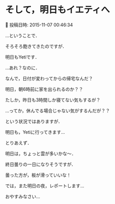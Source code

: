 # そして，明日もイエティへ

📅 投稿日時: 2015-11-07 00:46:34

…ということで．


そろそろ飽きてきたのですが．


明日もYetiです．





…あれ？なのに．


なんで，日付が変わってからの帰宅なんだ？


明日，朝6時前に家を出られるのか？？


たしか，昨日も3時間しか寝てない気もするが？





…ってか，休んでる場合じゃない気がするんだが？？





という状況ではありますが．


明日も，Yetiに行ってきます…





とりあえず．


明日は，ちょっと雲が多いかな～．


終日曇りの一日になりそうですが．


曇った方が，板が滑っていいな！





では，また明日の夜，レポートします…


おやすみなさい…
